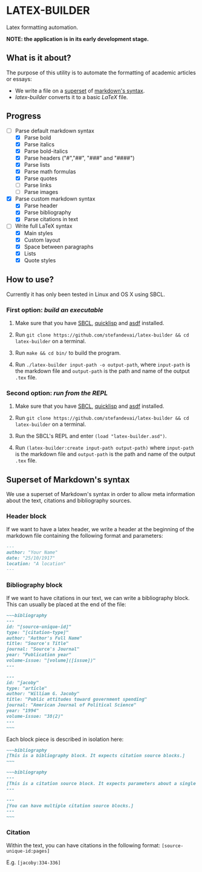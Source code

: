 # LATEX-BUILDER

Latex formatting automation.

**NOTE: the application is in its early development stage.**

## What is it about?

The purpose of this utility is to automate the formatting of academic articles or essays:

- We write a file on a [superset](#superset-of-markdowns-syntax) of [markdown's syntax](https://daringfireball.net/projects/markdown/).
- *latex-builder* converts it to a basic *LaTeX* file.

## Progress

- [ ] Parse default markdown syntax
  - [x] Parse bold
  - [x] Parse italics
  - [x] Parse bold-italics
  - [x] Parse headers ("#","##", "###" and "####")
  - [x] Parse lists
  - [x] Parse math formulas
  - [x] Parse quotes
  - [ ] Parse links
  - [ ] Parse images
 
- [x] Parse custom markdown syntax
  - [x] Parse header
  - [x] Parse bibliography
  - [x] Parse citations in text

- [ ] Write full LaTeX syntax
  - [x] Main styles
  - [x] Custom layout
  - [x] Space between paragraphs
  - [x] Lists
  - [x] Quote styles

## How to use?

Currently it has only been tested in Linux and OS X using SBCL.

### First option: *build an executable*

1. Make sure that you have [SBCL](http://www.sbcl.org/), [quicklisp](https://www.quicklisp.org/beta/) and [asdf](https://common-lisp.net/project/asdf/) installed.

2. Run `git clone https://github.com/stefandevai/latex-builder && cd latex-builder` on a terminal.

3. Run `make && cd bin/` to build the program.

4. Run `./latex-builder input-path -o output-path`, where `input-path` is the markdown file and `output-path` is the path and name of the output `.tex` file.

### Second option: *run from the REPL*

1. Make sure that you have [SBCL](http://www.sbcl.org/), [quicklisp](https://www.quicklisp.org/beta/) and [asdf](https://common-lisp.net/project/asdf/) installed.

2. Run `git clone https://github.com/stefandevai/latex-builder && cd latex-builder` on a terminal.

3. Run the SBCL's REPL and enter `(load "latex-builder.asd")`.

4. Run `(latex-builder:create input-path output-path)` where `input-path` is the markdown file and `output-path` is the path and name of the output `.tex` file.


## Superset of Markdown's syntax

We use a superset of Markdown's syntax in order to allow meta information about the text, citations and bibliography sources.

### Header block

If we want to have a latex header, we write a header at the beginning of the markdown file containing the following format and parameters:

~~~markdown
---
author: "Your Name"
date: "25/10/1917"
location: "A location"
---
~~~

### Bibliography block

If we want to have citations in our text, we can write a bibliography block. This can usually be placed at the end of the file:

```markdown
~~~bibliography
---
id: "[source-unique-id]"
type: "[citation-type]"
author: "Author's Full Name"
title: "Source's Title"
journal: "Source's Journal"
year: "Publication year"
volume-issue: "[volume]([issue])"
---

---
id: "jacoby"
type: "article"
author: "William G. Jacoby"
title: "Public attitudes toward government spending"
journal: "American Journal of Political Science"
year: "1994"
volume-issue: "38(2)"
---
~~~
```

Each block piece is described in isolation here:

```markdown
~~~bibliography
[This is a bibliography block. It expects citation source blocks.]
~~~

~~~bibliography
---
[This is a citation source block. It expects parameters about a single source.]
---

---
[You can have multiple citation source blocks.]
---
~~~
```

### Citation

Within the text, you can have citations in the following format:
`[source-unique-id:pages]`

E.g.
`[jacoby:334-336]`
